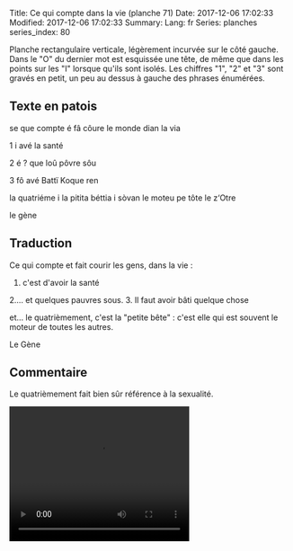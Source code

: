 Title:  Ce qui compte dans la vie (planche 71)
Date: 2017-12-06 17:02:33
Modified: 2017-12-06 17:02:33
Summary: 
Lang: fr
Series: planches
series_index: 80

Planche rectangulaire verticale, légèrement incurvée sur le côté gauche. Dans le "O" du dernier mot est esquissée une tête, de même que dans les points sur les "I" lorsque qu'ils sont isolés. Les chiffres "1", "2" et "3" sont gravés en petit, un peu au dessus à gauche des phrases énumérées.

<figure class="image-block" style="float: right;">
  <img alt="" src="{static}/images/planche_71.png">
  <figcaption style="max-width: 279px"></figcaption>
</figure>


## Texte en patois
se que compte é fâ côure le monde dian la via

1 i avé  la  santé

2  é ? que loû pôvre sôu

3  fô avé Battï Koque ren

la quatriéme i la pitita béttia i sòvan le moteu pe tôte le  z‘Otre

le gène

## Traduction
Ce qui compte et fait courir les gens, dans la vie :

1. c'est d'avoir la santé

2.… et quelques pauvres sous.
3. Il faut avoir bâti quelque chose

et… le quatrièmement, c'est la "petite bête" : c'est elle qui est souvent le moteur de toutes les autres.

Le Gène

## Commentaire
Le quatrièmement fait bien sûr référence à la sexualité.




<video width="320" height="240" controls>
  <source src="https://d1njpgd0ygatdn.cloudfront.net/video_71.mp4" type="video/mp4">
</video>

